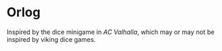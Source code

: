 # Orlog

Inspired by the dice minigame in *AC Valhalla*, which may or may not be inspired by viking dice games.